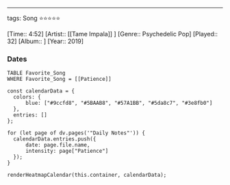 ---
tags: Song ⭐⭐⭐⭐⭐ 

[Time:: 4:52]
[Artist:: [[Tame Impala]] ]
[Genre:: Psychedelic Pop]
[Played:: 32]
[Album:: ]
[Year:: 2019]
### Dates
````dataview
TABLE Favorite_Song
WHERE Favorite_Song = [[Patience]]
````
  ```dataviewjs
const calendarData = { 
	colors: { 
		blue: ["#9ccfd8", "#5BAAB8", "#57A1BB", "#5da8c7", "#3e8fb0"] 
	}, 
	entries: [] 
}; 

for (let page of dv.pages('"Daily Notes"')) { 
	calendarData.entries.push({ 
		date: page.file.name, 
		intensity: page["Patience"]
	}); 
} 

renderHeatmapCalendar(this.container, calendarData);
```
